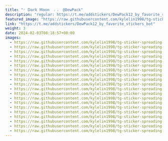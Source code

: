 ```yaml
---
title: "◜ 𝖣𝖺r𝗄 𝖬𝗈𝗈𝗇  ៸ ៸  @DewPack"
description: "regular: https://t.me/addstickers/DewPack12_by_favorite_stickers_bot"
featured_image: "https://raw.githubusercontent.com/kylelin1998/tg-sticker-spreading-worldwide-images/main/img/fd5bcec7-c968-4abb-90a6-0abacf492ab2.jpg"
link: "https://t.me/addstickers/DewPack12_by_favorite_stickers_bot"
weight: 3
date: 2024-02-03T08:18:57+08:00
images:
  - https://raw.githubusercontent.com/kylelin1998/tg-sticker-spreading-worldwide-images/main/img/fd5bcec7-c968-4abb-90a6-0abacf492ab2.jpg
  - https://raw.githubusercontent.com/kylelin1998/tg-sticker-spreading-worldwide-images/main/img/5b38f675-edbf-4fb9-afdb-0fff12c49a8a.jpg
  - https://raw.githubusercontent.com/kylelin1998/tg-sticker-spreading-worldwide-images/main/img/58498af5-a6da-4743-ab92-52b418e0b081.jpg
  - https://raw.githubusercontent.com/kylelin1998/tg-sticker-spreading-worldwide-images/main/img/ed88b8c7-6cbb-40a5-9e1d-0e7c52d7b403.jpg
  - https://raw.githubusercontent.com/kylelin1998/tg-sticker-spreading-worldwide-images/main/img/4147abe0-d107-4ecf-a0de-144e835d7ec8.jpg
  - https://raw.githubusercontent.com/kylelin1998/tg-sticker-spreading-worldwide-images/main/img/8068c155-1fff-43a2-85e5-faa4f3cdb9e2.jpg
  - https://raw.githubusercontent.com/kylelin1998/tg-sticker-spreading-worldwide-images/main/img/fe7a6e1c-3d4f-4f18-b9e2-dac57bdb8b3f.jpg
  - https://raw.githubusercontent.com/kylelin1998/tg-sticker-spreading-worldwide-images/main/img/3c7e2152-9eaa-4318-9887-19ce67641981.jpg
  - https://raw.githubusercontent.com/kylelin1998/tg-sticker-spreading-worldwide-images/main/img/4dc7cc02-f4aa-4add-9669-7f9de7c38b45.jpg
  - https://raw.githubusercontent.com/kylelin1998/tg-sticker-spreading-worldwide-images/main/img/a5425ada-9955-4386-860c-fc2c25939493.jpg
  - https://raw.githubusercontent.com/kylelin1998/tg-sticker-spreading-worldwide-images/main/img/788ee1aa-5b41-4c44-9799-659ad19483f6.jpg
  - https://raw.githubusercontent.com/kylelin1998/tg-sticker-spreading-worldwide-images/main/img/58b9783e-e70a-4adb-9a30-b586fe26a8f9.jpg
  - https://raw.githubusercontent.com/kylelin1998/tg-sticker-spreading-worldwide-images/main/img/1b6d86c9-68b9-4c73-a753-84de7827f142.jpg
  - https://raw.githubusercontent.com/kylelin1998/tg-sticker-spreading-worldwide-images/main/img/36080166-f362-4862-bae7-296a52832163.jpg
  - https://raw.githubusercontent.com/kylelin1998/tg-sticker-spreading-worldwide-images/main/img/5d0c7839-520d-48e7-996c-f8461e41b239.jpg
  - https://raw.githubusercontent.com/kylelin1998/tg-sticker-spreading-worldwide-images/main/img/758d8201-11ce-4f0a-a264-413024b47183.jpg
  - https://raw.githubusercontent.com/kylelin1998/tg-sticker-spreading-worldwide-images/main/img/996fdb89-304b-4eaf-800f-c822b8fe5e08.jpg
  - https://raw.githubusercontent.com/kylelin1998/tg-sticker-spreading-worldwide-images/main/img/12512f8d-f542-482e-ae6f-83392b20d129.jpg
  - https://raw.githubusercontent.com/kylelin1998/tg-sticker-spreading-worldwide-images/main/img/627329ad-53f4-4979-8d67-c02f62178dd1.jpg
  - https://raw.githubusercontent.com/kylelin1998/tg-sticker-spreading-worldwide-images/main/img/96d867ab-96b5-46d7-a150-e2c33138151c.jpg
---
```

